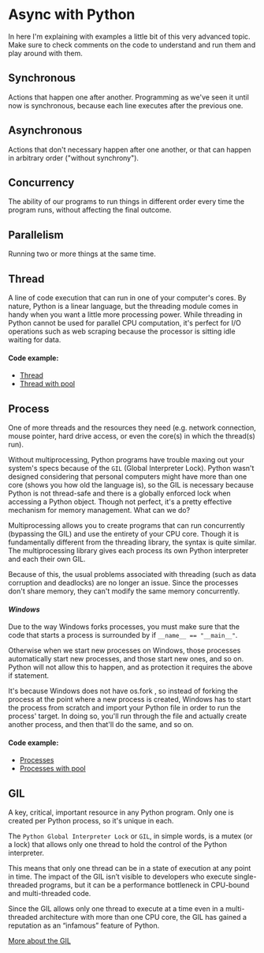 # Async with Python

In here I'm explaining with examples a little bit of this very advanced topic. Make sure to check comments on the code to understand and run them and play around with them.


## Synchronous
Actions that happen one after another. Programming as we've seen it until now is synchronous, because each line executes after the previous one.

## Asynchronous
Actions that don't necessary happen after one another, or that can happen in arbitrary order ("without synchrony").

## Concurrency
The ability of our programs to run things in different order every time the program runs, without affecting the final outcome.

## Parallelism
Running two or more things at the same time.

## Thread
A line of code execution that can run in one of your computer's cores.
By nature, Python is a linear language, but the threading module comes in handy when you want a little more processing power. While threading in Python cannot be used for parallel CPU computation, it's perfect for I/O operations such as web scraping because the processor is sitting idle waiting for data.

#### Code example:
- [Thread](https://github.com/amssdias/python-advanced_topics/blob/master/Asynchronous%20Dev/threads.py)
- [Thread with pool](https://github.com/amssdias/python-advanced_topics/blob/master/Asynchronous%20Dev/threads_with_pool.py)

## Process 
One of more threads and the resources they need (e.g. network connection, mouse pointer, hard drive access, or even the core(s) in which the thread(s) run).

Without multiprocessing, Python programs have trouble maxing out your system's specs because of the `GIL` (Global Interpreter Lock). Python wasn't designed considering that personal computers might have more than one core (shows you how old the language is), so the GIL is necessary because Python is not thread-safe and there is a globally enforced lock when accessing a Python object. Though not perfect, it's a pretty effective mechanism for memory management. What can we do?

Multiprocessing allows you to create programs that can run concurrently (bypassing the GIL) and use the entirety of your CPU core. Though it is fundamentally different from the threading library, the syntax is quite similar. The multiprocessing library gives each process its own Python interpreter and each their own GIL.

Because of this, the usual problems associated with threading (such as data corruption and deadlocks) are no longer an issue. Since the processes don't share memory, they can't modify the same memory concurrently.


#### _Windows_
   Due to the way Windows forks processes, you must make sure that the code that starts a process is surrounded by if `__name__ == "__main__"`.
   
   Otherwise when we start new processes on Windows, those processes automatically start new processes, and those start new ones, and so on. Python will not allow this to happen, and as protection it requires the above if statement.
   
   It's because Windows does not have os.fork , so instead of forking the process at the point where a new process is created, Windows has to start the process from scratch and import your Python file in order to run the process' target. In doing so, you'll run through the file and actually create another process, and then that'll do the same, and so on.

#### Code example:
- [Processes](https://github.com/amssdias/python-advanced_topics/blob/master/Asynchronous%20Dev/processes.py)
- [Processes with pool](https://github.com/amssdias/python-advanced_topics/blob/master/Asynchronous%20Dev/processes_with_pool.py)

## GIL
A key, critical, important resource in any Python program. Only one is created per Python process, so it's unique in each.

The `Python Global Interpreter Lock` or `GIL`, in simple words, is a mutex (or a lock) that allows only one thread to hold the control of the Python interpreter.

This means that only one thread can be in a state of execution at any point in time. The impact of the GIL isn’t visible to developers who execute single-threaded programs, but it can be a performance bottleneck in CPU-bound and multi-threaded code.

Since the GIL allows only one thread to execute at a time even in a multi-threaded architecture with more than one CPU core, the GIL has gained a reputation as an “infamous” feature of Python.

[More about the GIL](https://realpython.com/python-gil/)